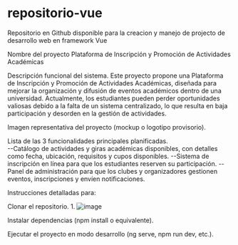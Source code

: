 # repositorio-vue
Repositorio en Github disponible para la creacion y manejo de projecto de desarrollo web en framework Vue

Nombre del proyecto
Plataforma de Inscripción y Promoción de Actividades Académicas

Descripción funcional del sistema.
Este proyecto propone una Plataforma de Inscripción y Promoción de Actividades Académicas, diseñada para mejorar la organización y difusión de eventos académicos dentro de una universidad. Actualmente, los estudiantes     pueden perder oportunidades valiosas debido a la falta de un sistema centralizado, lo que resulta en baja participación y desorden en la gestión de actividades.

Imagen representativa del proyecto (mockup o logotipo provisorio).  


Lista de las 3 funcionalidades principales planificadas.  
--Catálogo de actividades y giras académicas disponibles, con detalles como fecha, ubicación, requisitos y cupos disponibles. 
--Sistema de inscripción en línea para que los estudiantes reserven su participación. 
--Panel de administración para que los clubes y organizadores gestionen eventos, inscripciones y envíen notificaciones. 

Instrucciones detalladas para:  

Clonar el repositorio.
1. 
![image](https://github.com/user-attachments/assets/54d6739d-bf7e-41b3-a729-4297e036501e)


Instalar dependencias (npm install o equivalente).  

Ejecutar el proyecto en modo desarrollo (ng serve, npm run dev, etc.).
